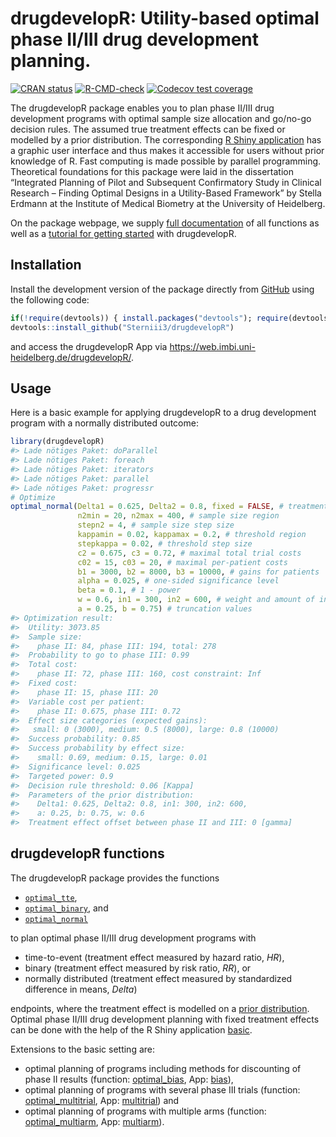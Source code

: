 
<!-- README.md is generated from README.Rmd. Please edit that file -->

# drugdevelopR: Utility-based optimal phase II/III drug development planning.

<!-- badges: start -->

[![CRAN
status](https://www.r-pkg.org/badges/version/drugdevelopR)](https://CRAN.R-project.org/package=drugdevelopR)
[![R-CMD-check](https://github.com/Sterniii3/drugdevelopR/workflows/R-CMD-check/badge.svg)](https://github.com/Sterniii3/drugdevelopR/actions)
[![Codecov test
coverage](https://codecov.io/gh/Sterniii3/drugdevelopR/branch/master/graph/badge.svg)](https://app.codecov.io/gh/Sterniii3/drugdevelopR?branch=master)
<!-- badges: end -->

The drugdevelopR package enables you to plan phase II/III drug
development programs with optimal sample size allocation and go/no-go
decision rules. The assumed true treatment effects can be fixed or
modelled by a prior distribution. The corresponding [R Shiny
application](https://web.imbi.uni-heidelberg.de/drugdevelopR/) has a
graphic user interface and thus makes it accessible for
users without prior knowledge of R. Fast computing is made possible by
parallel programming. Theoretical foundations for this package were laid
in the dissertation “Integrated Planning of Pilot and Subsequent
Confirmatory Study in Clinical Research – Finding Optimal Designs in a
Utility-Based Framework” by Stella Erdmann at the Institute of Medical
Biometry at the University of Heidelberg.

On the package webpage, we supply [full
documentation](https://sterniii3.github.io/drugdevelopR/reference/index.html)
of all functions as well as a [tutorial for getting
started](https://sterniii3.github.io/drugdevelopR/articles/Introduction-to-drugdevelopR.html)
with drugdevelopR.

## Installation

Install the development version of the package directly from
[GitHub](https://github.com/Sterniii3/drugdevelopR/) using the following
code:

``` r
if(!require(devtools)) { install.packages("devtools"); require(devtools)} 
devtools::install_github("Sterniii3/drugdevelopR")
```

and access the drugdevelopR App via
<https://web.imbi.uni-heidelberg.de/drugdevelopR/>.

## Usage

Here is a basic example for applying drugdevelopR to a drug development
program with a normally distributed outcome:

``` r
library(drugdevelopR)
#> Lade nötiges Paket: doParallel
#> Lade nötiges Paket: foreach
#> Lade nötiges Paket: iterators
#> Lade nötiges Paket: parallel
#> Lade nötiges Paket: progressr
# Optimize
optimal_normal(Delta1 = 0.625, Delta2 = 0.8, fixed = FALSE, # treatment effect
               n2min = 20, n2max = 400, # sample size region
               stepn2 = 4, # sample size step size
               kappamin = 0.02, kappamax = 0.2, # threshold region
               stepkappa = 0.02, # threshold step size
               c2 = 0.675, c3 = 0.72, # maximal total trial costs
               c02 = 15, c03 = 20, # maximal per-patient costs
               b1 = 3000, b2 = 8000, b3 = 10000, # gains for patients
               alpha = 0.025, # one-sided significance level
               beta = 0.1, # 1 - power
               w = 0.6, in1 = 300, in2 = 600, # weight and amount of information
               a = 0.25, b = 0.75) # truncation values
#> Optimization result:
#>  Utility: 3073.85
#>  Sample size:
#>    phase II: 84, phase III: 194, total: 278
#>  Probability to go to phase III: 0.99
#>  Total cost:
#>    phase II: 72, phase III: 160, cost constraint: Inf
#>  Fixed cost:
#>    phase II: 15, phase III: 20
#>  Variable cost per patient:
#>    phase II: 0.675, phase III: 0.72
#>  Effect size categories (expected gains):
#>   small: 0 (3000), medium: 0.5 (8000), large: 0.8 (10000)
#>  Success probability: 0.85
#>  Success probability by effect size:
#>    small: 0.69, medium: 0.15, large: 0.01
#>  Significance level: 0.025
#>  Targeted power: 0.9
#>  Decision rule threshold: 0.06 [Kappa] 
#>  Parameters of the prior distribution: 
#>    Delta1: 0.625, Delta2: 0.8, in1: 300, in2: 600,
#>    a: 0.25, b: 0.75, w: 0.6
#>  Treatment effect offset between phase II and III: 0 [gamma]
```

## drugdevelopR functions

The drugdevelopR package provides the functions

- [`optimal_tte`](https://sterniii3.github.io/drugdevelopR/reference/optimal_tte.html),
- [`optimal_binary`](https://sterniii3.github.io/drugdevelopR/reference/optimal_binary.html),
  and
- [`optimal_normal`](https://sterniii3.github.io/drugdevelopR/reference/optimal_normal.html)

to plan optimal phase II/III drug development programs with

- time-to-event (treatment effect measured by hazard ratio, *HR*),
- binary (treatment effect measured by risk ratio, *RR*), or
- normally distributed (treatment effect measured by standardized
  difference in means, *Delta*)

endpoints, where the treatment effect is modelled on a [prior
distribution](https://web.imbi.uni-heidelberg.de/prior/). Optimal phase
II/III drug development planning with fixed treatment effects can be
done with the help of the R Shiny application
[basic](https://web.imbi.uni-heidelberg.de/basic/).

Extensions to the basic setting are:

- optimal planning of programs including methods for discounting of
  phase II results (function:
  [optimal_bias](https://sterniii3.github.io/drugdevelopR/reference/optimal_bias.html),
  App: [bias](https://web.imbi.uni-heidelberg.de/bias/)),
- optimal planning of programs with several phase III trials (function:
  [optimal_multitrial](https://sterniii3.github.io/drugdevelopR/reference/optimal_multitrial.html),
  App: [multitrial](https://web.imbi.uni-heidelberg.de/multitrial/)) and
- optimal planning of programs with multiple arms (function:
  [optimal_multiarm](https://sterniii3.github.io/drugdevelopR/reference/optimal_multiarm.html),
  App: [multiarm](https://web.imbi.uni-heidelberg.de/multiarm/)).
